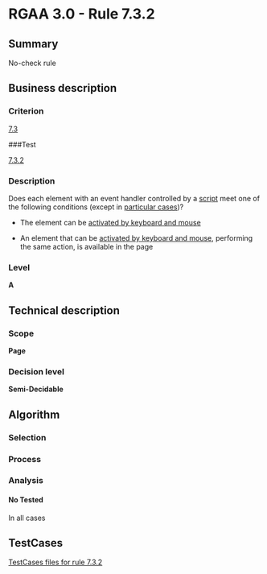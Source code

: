# RGAA 3.0 -  Rule 7.3.2

## Summary

No-check rule

## Business description

### Criterion

[7.3](http://asqatasun.github.io/RGAA--3.0--EN/RGAA3.0_Criteria_English_version_v1.html#crit-7-3)

###Test

[7.3.2](http://asqatasun.github.io/RGAA--3.0--EN/RGAA3.0_Criteria_English_version_v1.html#test-7-3-2)

### Description
Does each element with an
    event handler controlled by a <a href="http://asqatasun.github.io/RGAA--3.0--EN/RGAA3.0_Glossary_English_version_v1.html#mScript">script</a>
    meet one of the following conditions (except
    in <a title="Particular cases for criterion 7.3" href="http://asqatasun.github.io/RGAA--3.0--EN/RGAA3.0_Particular_cases_English_version_v1.html#cpCrit7-3">particular cases</a>)?
    <ul><li> The element can be <a href="http://asqatasun.github.io/RGAA--3.0--EN/RGAA3.0_Glossary_English_version_v1.html#mAAClavierSouris">activated
    by keyboard and mouse</a></li>
  <li> An element that can be <a href="http://asqatasun.github.io/RGAA--3.0--EN/RGAA3.0_Glossary_English_version_v1.html#mAAClavierSouris">activated
    by keyboard and mouse</a>, performing the
   same action, is available in the page</li>
    </ul> 


### Level

**A**

## Technical description

### Scope

**Page**

### Decision level

**Semi-Decidable**

## Algorithm

### Selection

### Process

### Analysis

#### No Tested 

In all cases




##  TestCases 

[TestCases files for rule 7.3.2](https://github.com/Asqatasun/Asqatasun/tree/master/rules/rules-rgaa3.0/src/test/resources/testcases/rgaa30/Rgaa30Rule070302/) 


